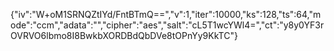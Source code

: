 {"iv":"W+oM1SRNQZtIYd/FntBTmQ==","v":1,"iter":10000,"ks":128,"ts":64,"mode":"ccm","adata":"","cipher":"aes","salt":"cL5T1wcYWl4=","ct":"y8y0YF3rOVRVO6lbmo8I8BwkbXORDBdQbDVe8tOPnYy9KkTC"}
